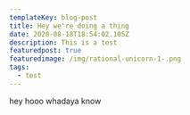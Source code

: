 ```yaml
---
templateKey: blog-post
title: Hey we're doing a thing
date: 2020-08-18T18:54:02.105Z
description: This is a test
featuredpost: true
featuredimage: /img/rational-unicorn-1-.png
tags:
  - test
---
```

hey hooo whadaya know